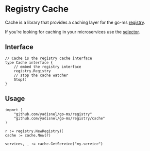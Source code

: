 # Registry Cache 

Cache is a library that provides a caching layer for the go-ms [registry](https://godoc.org/github.com/yadisnel/go-ms/registry#Registry).

If you're looking for caching in your microservices use the [selector](https://micro.mu/docs/fault-tolerance.html#caching-discovery).

## Interface

```
// Cache is the registry cache interface
type Cache interface {
	// embed the registry interface
	registry.Registry
	// stop the cache watcher
	Stop()
}
```

## Usage

```
import (
	"github.com/yadisnel/go-ms/registry"
	"github.com/yadisnel/go-ms/registry/cache"
)

r := registry.NewRegistry()
cache := cache.New(r)

services, _ := cache.GetService("my.service")
```
